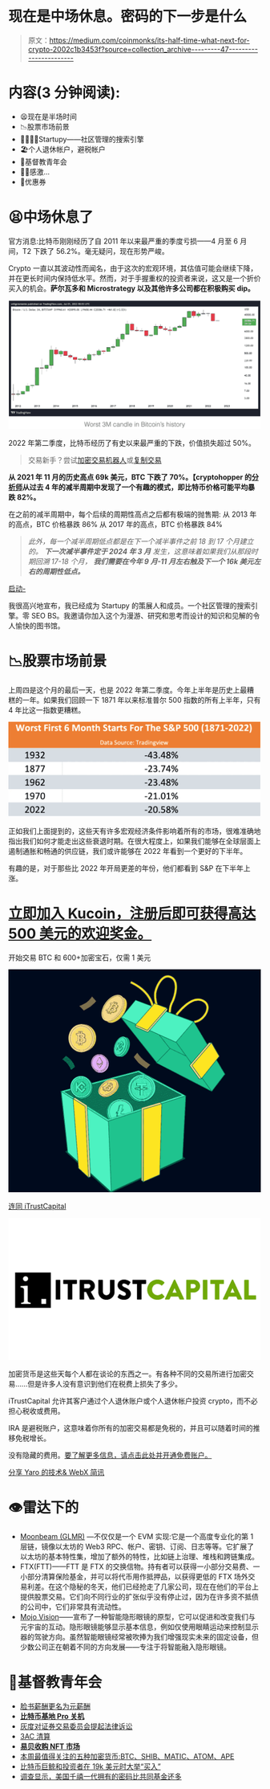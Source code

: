 # 现在是中场休息。密码的下一步是什么

> 原文：<https://medium.com/coinmonks/its-half-time-what-next-for-crypto-2002c1b3453f?source=collection_archive---------47----------------------->

# 内容(3 分钟阅读):

*   😫现在是半场时间
*   📉股票市场前景
*   👨‍👩‍👧‍👧Startupy——社区管理的搜索引擎
*   🏖️个人退休帐户，避税帐户
*   📰基督教青年会
*   🙏🏻感激…
*   💸优惠券

# 😫中场休息了

官方消息:比特币刚刚经历了自 2011 年以来最严重的季度亏损——4 月至 6 月间，T2 下跌了 56.2%。毫无疑问，现在形势严峻。

Crypto 一直以其波动性而闻名，由于这次的宏观环境，其估值可能会继续下降，并在更长时间内保持低水平。然而，对于手握重权的投资者来说，这又是一个折价买入的机会。**萨尔瓦多和 Microstrategy 以及其他许多公司都在积极购买 dip。**

![](img/cfbfee1d0054a5fa37ebe8f61ff60b09.png)

2022 年第二季度，比特币经历了有史以来最严重的下跌，价值损失超过 50%。

> 交易新手？尝试[加密交易机器人](/coinmonks/crypto-trading-bot-c2ffce8acb2a)或[复制交易](/coinmonks/top-10-crypto-copy-trading-platforms-for-beginners-d0c37c7d698c)

**从 2021 年 11 月的历史高点 69k 美元，BTC 下跌了 70%。【cryptohopper 的[分析师](http://cryptohopper.com/)从过去 4 年的减半周期中发现了一个有趣的模式，即比特币价格可能平均暴跌 82%。**

在之前的减半周期中，每个后续的周期性高点之后都有极端的抛售期:
从 2013 年的高点，BTC 价格暴跌 86%
从 2017 年的高点，BTC 价格暴跌 84%

> *此外，每一个减半周期低点都是在下一个减半事件之前 18 到 17 个月建立的。* ***下一次减半事件定于 2024 年 3 月*** *发生，这意味着如果我们从那段时期回溯 17-18 个月，* ***我们需要在今年 9 月-11 月左右触及下一个 16k 美元左右的周期性低点。***

[启动-](https://beta.startupy.world/membership/?ref=yarocelis)

我很高兴地宣布，我已经成为 Startupy 的策展人和成员。一个社区管理的搜索引擎。零 SEO BS。我邀请你加入这个为漫游、研究和思考而设计的知识和见解的令人愉快的图书馆。

# 📉股票市场前景

上周四是这个月的最后一天，也是 2022 年第二季度。今年上半年是历史上最糟糕的一年。如果我们回顾一下 1871 年以来标准普尔 500 指数的所有上半年，只有 4 年比这一指数更糟糕。

![](img/8854225f2f9a410d7209d03808f73fa2.png)

正如我们上面提到的，这些天有许多宏观经济条件影响着所有的市场，很难准确地指出我们如何才能走出这些衰退时期。在很大程度上，如果我们能够在全球层面上遏制通胀和畅通的供应链，我们或许能够在 2022 年看到一个更好的下半年。

有趣的是，对于那些比 2022 年开局更差的年份，他们都看到 S&P 在下半年上涨。

# [立即加入 Kucoin，注册后即可获得高达 500 美元的欢迎奖金。](https://www.kucoin.com/r/af/rPY4DDD)

开始交易 BTC 和 600+加密宝石，仅需 1 美元

![](img/38079a82778dd8ac6e56e375770b45e6.png)

[连同 iTrustCapital](https://itrustcapital.com/referral100?utm_source=partner&utm_medium=youtube&utm_campaign=partner637&oid=10&affid=637)

![](img/393fe9222a8b1d251bcc59ee61bcfe4d.png)

加密货币是这些天每个人都在谈论的东西之一。有各种不同的交易所进行加密交易……但是许多人没有意识到他们在税费上损失了多少。

iTrustCapital 允许其客户通过个人退休账户或个人退休帐户投资 crypto，而不必担心税收或费用。

IRA 是避税账户，这意味着你所有的加密交易都是免税的，并且可以随着时间的推移免税增长。

没有隐藏的费用。[要了解更多信息，请点击此处并开通免费账户。](https://itrustcapital.com/referral100?utm_source=partner&utm_medium=youtube&utm_campaign=partner637&oid=10&affid=637)

[分享 Yaro 的技术& WebX 简讯](https://yarocelis.substack.com/?utm_source=substack&utm_medium=email&utm_content=share&action=share)

# 👁雷达下的️

*   [Moonbeam (GLMR)](http://moonbeam.network/) —不仅仅是一个 EVM 实现:它是一个高度专业化的第 1 层链，镜像以太坊的 Web3 RPC、帐户、密钥、订阅、日志等等。它扩展了以太坊的基本特性集，增加了额外的特性，比如链上治理、堆栈和跨链集成。
*   FTX(FTT)——FTT 是 FTX 的交换信物。持有者可以获得一小部分交易费、一小部分清算保险基金，并可以将代币用作抵押品，以获得更低的 FTX 场外交易利差。在这个隐秘的冬天，他们已经抢走了几家公司，现在在他们的平台上提供股票交易。它们向不同行业的扩张似乎没有停止过，因为在许多资不抵债的公司中，它们非常具有流动性。
*   [Mojo Vision](http://mojo.vision/)——宣布了一种智能隐形眼镜的原型，它可以促进和改变我们与元宇宙的互动。隐形眼镜能够显示基本信息，例如仅使用眼睛运动来控制显示器的驾驶方向。虽然智能眼镜经常被吹捧为我们增强现实未来的固定设备，但少数公司正在朝着不同的方向发展——专注于将智能融入隐形眼镜。

# 📰基督教青年会

*   [脸书薪酬更名为元薪酬](https://techcrunch.com/2022/06/23/facebook-pay-rebrands-meta-pay-digital-wallet-metaverse/)
*   [**比特币基地 Pro 关机**](https://url-e.coinmarketcap.com/ls/click?upn=3XGtgU0aTcvSIJEH-2F-2B3WuJkIhkYd79WXDZ3slvXMJhsOMlj0gMvmn6-2BH91MDv4lP5z3cMIVJAUbWUwvfjdUTnBy1F5yz4L6MyWac-2BByfsJ0fB8EsfijXHPYqEwwpkYp5tt0iHSx4KkPwH8A1FdH-2BVw-3D-3Dzhtr_uYqL4p72S3BV1QzvSAJ8EqylmF8Q7x3AgZrHIqFEc2-2F9oGZ80P932XQ2R-2FFPdsM2TZlmlBAC8S4v35hwhInEo6zHoCKVZvC86Tn-2FeuNYzIz6W-2FTQTIahd9k-2BkpBQsRnMjK0eCS7VNBTXJBsogqyFpll0-2FnC9Y0g4nt-2FO47Xwe-2FIOI-2FVtinG2teyTPuzixC8yMSpHL3frZ6tWJPUOz1rVWdztzf-2FhklM-2FTaVuRgxWwMWUaL5ERXKOlme1RNI9c7TLmYLcDgMr4TiSv6MWo7Nl83agGX9I4GdXLeX6ljuRQvDTand2uxeK8e7m43pTwF7NhlwnSxXeFRyWQ5L94e7MrBypEc0pBWeL-2F1r9EOrS5TmJvuAPF-2FjaT-2BENqB5HtJWTarkoT8ZqzCwogOdr27v6FiTBoVe7-2BbTKEwNDQQogJbscPgz-2B8K4UWlJPIG2eM-2FkpdZZeB4Ydwy6gRsDz-2FVaCmfsGDY33n03hF3z7NNN-2BISq6PXO3NK9nSWZtAOfya-2F28rkDnhTbAIu12H3-2Bn0kAtA4fibff01wUIcuA829nxP4iq4SshZ4lDRSq2AvQ7vz7xtHcD-2Bo9a9PCn0qCos-2B29wIgZIQShUcFU-2FcU9kYXxR3hv9c3BI5lVyS72e1dTm-2FOsUvPEub02R9dwCkqOLumq5bdpnD-2FwSvxuhB0OBxIXyq0741-2BUZ57rf5YThEYuSFyt-2Fmul5wbmvNyQEm6RGK-2BoT8f38M7fx58BO5Mt7ytGS9KFOGOzMn79wtBNsRDxnq9vS2YCbnkiAIDVdsWutAMM8M689Lq6xFy9KnxHmi9EeH0OQQc4xaxxROeJi9mrcPeCa-2BE5ztnMYP-2BTrLIdOfhTkvBzwQUgWA3t-2BMV-2FnqQF7yOeJg3nNRWh8G-2Fis8xeaNh3E89H6IR1kxK5mIt54bKbinO5ogjeR1-2FdN1KOODQ5OzzVwBi4xbC-2FmugX0EXrGcKDvz2OUrlr8Subv7AqZMP1oFnEd3zAcraieQtB1VMcF3uZ6ooAEMmt6OMVNIG0g3e4)
*   [灰度对证券交易委员会提起法律诉讼](https://newsletter.coingecko.com/click.html?x=a62e&lc=ZSa&mc=0&s=P1PM&u=p&z=hnaRaps&)
*   [3AC 清算](https://www.coindesk.com/business/2022/07/01/blockchaincom-deribit-among-creditors-that-pushed-for-3ac-liquidation-report/)
*   [**易贝收购 NFT 市场**](https://www.prnewswire.com/news-releases/ebay-acquires-leading-nft-marketplace-knownorigin-301573028.html)
*   [本周最值得关注的五种加密货币:BTC、SHIB、MATIC、ATOM、APE](https://cointelegraph.com/news/top-5-cryptocurrencies-to-watch-this-week-btc-shib-matic-atom-ape)
*   [比特币巨鲸和投资者在 19k 美元时大举“买入”](https://zycrypto.com/bitcoin-whales-and-investors-heavily-buying-the-dip-at-19k-even-as-miners-adopt-risk-off-approach/)
*   [调查显示，美国千禧一代拥有的密码比共同基金还多](https://cryptopotato.com/us-millennials-own-more-crypto-than-mutual-funds-survey/)